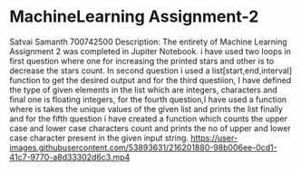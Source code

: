 # MachineLearning Assignment-2
Satvai Samanth 700742500 Description: The entirety of Machine Learning Assignment 2 was completed in Jupiter Notebook. i have used two loops in first question where one for increasing the printed stars and other is to decrease the stars count. In second question i used a list[start,end,interval] function to get the desired output and for the third questiion, I have defined the type of given elements in the list which are integers, characters and final one is floating integers, for the fourth question,I have used a function where is takes the unique values of the given list and prints the list finally and for the fifth question i have created a function which counts the upper case and lower case characters count and prints the no of upper and lower case character present in the given input string. 
https://user-images.githubusercontent.com/53893631/216201880-98b006ee-0cd1-41c7-9770-a8d33302d6c3.mp4

